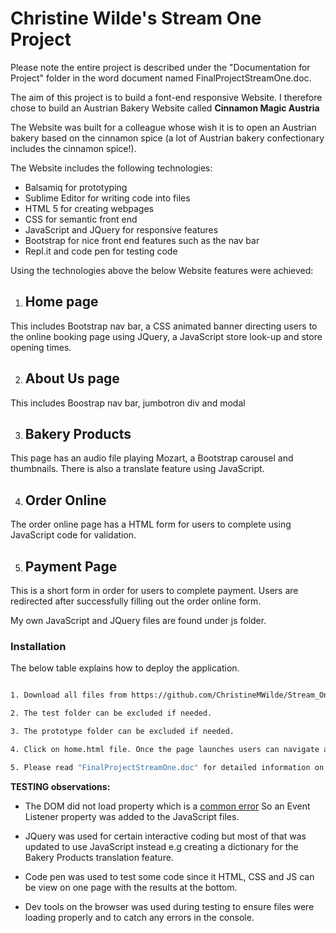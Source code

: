 
# Christine Wilde's Stream One Project

Please note the entire project is described under the "Documentation for Project" folder in the word document named FinalProjectStreamOne.doc.

The aim of this project is to build a font-end responsive Website. I therefore chose to build an Austrian Bakery Website called **Cinnamon Magic Austria**

The Website was built for a colleague whose wish it is to open an Austrian bakery based on the cinnamon spice (a lot of Austrian bakery confectionary includes the cinnamon spice!).

The Website includes the following technologies:

* Balsamiq for prototyping
* Sublime Editor for writing code into files
* HTML 5 for creating webpages
* CSS for semantic front end
* JavaScript and JQuery for responsive features
* Bootstrap for nice front end features such as the nav bar
* Repl.it and code pen for testing code

Using the technologies above the below Website features were achieved:

1. ## Home page
This includes Bootstrap nav bar, a CSS animated banner directing users to the online booking page using JQuery, a JavaScript store look-up and store opening times.

2. ## About Us page
This includes Boostrap nav bar, jumbotron div and modal

3. ## Bakery Products
This page has an audio file playing Mozart, a Bootstrap carousel and thumbnails. There is also a translate feature using JavaScript.

4. ## Order Online
The order online page has a HTML form for users to complete using JavaScript code for validation.

5. ## Payment Page
This is a short form in order for users to complete payment. Users are redirected after successfully filling out the order online form.

My own JavaScript and JQuery files are found under js folder.

### Installation

The below table explains how to deploy the application.



```sh

1. Download all files from https://github.com/ChristineMWilde/Stream_One_Project_GH. 

2. The test folder can be excluded if needed.

3. The prototype folder can be excluded if needed.

4. Click on home.html file. Once the page launches users can navigate all other html pages using the Bootstrap navbar.

5. Please read "FinalProjectStreamOne.doc" for detailed information on this project. This document is found under the folder "Documentation for project" folder

```


**TESTING observations:**

  * The DOM did not load property which is a [common error](https://developer.mozilla.org/en-US/docs/Web/Events/DOMContentLoaded)
So an Event Listener property was added to the JavaScript files. 
  
  * JQuery was used for certain interactive coding but most of that was updated to use JavaScript instead e.g creating a dictionary for the Bakery Products translation feature.

  * Code pen was used to test some code since it HTML, CSS and JS can be view on one page with the results at the bottom.

  * Dev tools on the browser was used during testing to ensure files were loading properly and to catch any errors in the console.

